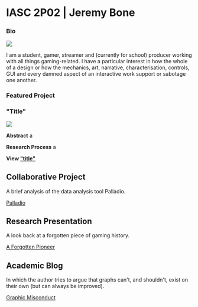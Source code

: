 # IASC 2P02 | Jeremy Bone

### Bio

![](CthulhuStars-Span.jpg)

I am a student, gamer, streamer and (currently for school) producer working with all things gaming-related. I have a particular interest in how the whole of a design or how the mechanics, art, narrative, characterisation, controls, GUI and every damned aspect of an interactive work support or sabotage one another.

### Featured Project

### "Title"

![](images/manatees.jpg)

**Abstract**
a

**Research Process**
a

**View ["title"](reveal/index.html)**


## Collaborative Project
A brief analysis of the data analysis tool Palladio.

[Palladio](https://docs.google.com/presentation/d/1a0jso1aSNNPia4ZIeGlJufw79F4bDrGWeB_Xh2YfusY/pub?start=false&loop=false&delayms=30000)

## Research Presentation
A look back at a forgotten piece of gaming history.

[A Forgotten Pioneer](reveal/index.html)

## Academic Blog
In which the author tries to argue that graphs can't, and shouldn't, exist on their own (but can always be improved).

[Graphic Misconduct](blog.md)
